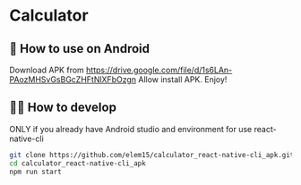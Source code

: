 # Calculator

## 🚀 How to use on Android

Download APK from https://drive.google.com/file/d/1s6LAn-PAozMHSvGsBGcZHFtNlXFbOzgn
Allow install APK.
Enjoy!

## 🐱‍👤 How to develop

ONLY if you already have Android studio and environment for use react-native-cli

```sh
git clone https://github.com/elem15/calculator_react-native-cli_apk.git
cd calculator_react-native-cli_apk
npm run start
```
